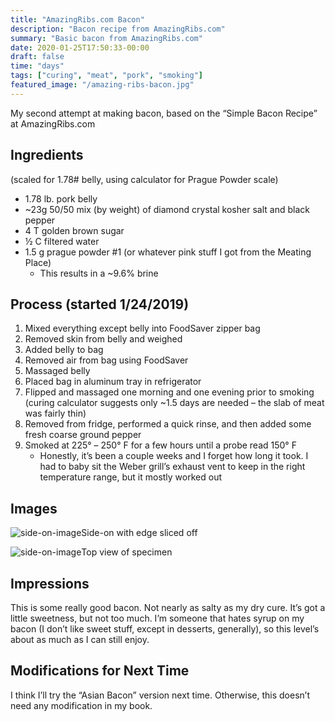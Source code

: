 ```yaml
---
title: "AmazingRibs.com Bacon"
description: "Bacon recipe from AmazingRibs.com"
summary: "Basic bacon from AmazingRibs.com"
date: 2020-01-25T17:50:33-00:00
draft: false
time: "days"
tags: ["curing", "meat", "pork", "smoking"]
featured_image: "/amazing-ribs-bacon.jpg"
---
```


My second attempt at making bacon, based on the “Simple Bacon Recipe” at AmazingRibs.com

## Ingredients

(scaled for 1.78# belly, using calculator for Prague Powder scale)

- 1.78 lb. pork belly
- ~23g 50/50 mix (by weight) of diamond crystal kosher salt and black pepper
- 4 T golden brown sugar
- ½ C filtered water
- 1.5 g prague powder #1 (or whatever pink stuff I got from the Meating Place)
  - This results in a ~9.6% brine

## Process (started 1/24/2019)

1. Mixed everything except belly into FoodSaver zipper bag
1. Removed skin from belly and weighed
1. Added belly to bag
1. Removed air from bag using FoodSaver
1. Massaged belly
1. Placed bag in aluminum tray in refrigerator
1. Flipped and massaged one morning and one evening prior to smoking (curing calculator suggests only ~1.5 days are needed – the slab of meat was fairly thin)
1. Removed from fridge, performed a quick rinse, and then added some fresh coarse ground pepper
1. Smoked at 225° – 250° F for a few hours until a probe read 150° F
   - Honestly, it’s been a couple weeks and I forget how long it took. I had to baby sit the Weber grill’s exhaust vent to keep in the right temperature range, but it mostly worked out

## Images

<img src="/static/amazing-ribs-bacon-side-on.jpg" alt="side-on-image">Side-on with edge sliced off</a>

<img src="/static/amazing-ribs-bacon-side-on.jpg" alt="side-on-image">Top view of specimen</a>
## Impressions

This is some really good bacon. Not nearly as salty as my dry cure. It’s got a little sweetness, but not too much. I’m someone that hates syrup on my bacon (I don’t like sweet stuff, except in desserts, generally), so this level’s about as much as I can still enjoy.

## Modifications for Next Time

I think I’ll try the “Asian Bacon” version next time. Otherwise, this doesn’t need any modification in my book.